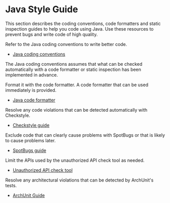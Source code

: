 # Java Style Guide

This section describes the coding conventions, code formatters and static inspection guides to help you code using Java.
Use these resources to prevent bugs and write code of high quality.

Refer to the Java coding conventions to write better code.

- [Java coding conventions](./java-style-guide.md)

The Java coding conventions assumes that what can be checked automatically with a code formatter or static inspection has been implemented in advance.

Format it with the code formatter. 
A code formatter that can be used immediately is provided.

- [Java code formatter](./code-formatter.md)

Resolve any code violations that can be detected automatically with Checkstyle.

- [Checkstyle guide](./staticanalysis/checkstyle/README.md)

Exclude code that can clearly cause problems with SpotBugs or that is likely to cause problems later.

- [SpotBugs guide](./staticanalysis/spotbugs/README.md)

Limit the APIs used by the unauthorized API check tool as needed.

- [Unauthorized API check tool](./staticanalysis/unpublished-api/README.md)

Resolve any architectural violations that can be detected by ArchUnit's tests.

- [ArchUnit Guide](./staticanalysis/archunit/README.md)